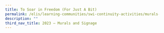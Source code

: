 ```yaml
---
title: To Soar in Freedom (For Just A Bit)
permalink: /elis/learning-communities/swi-continuity-activities/murals-and-signage/to-soar-in-freedom/
description: ""
third_nav_title: 2023 – Murals and Signage
---
```

